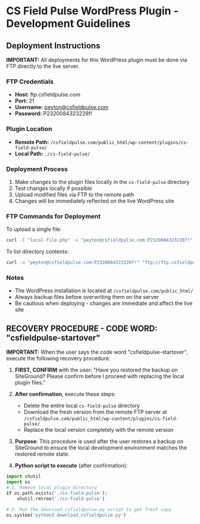 # CS Field Pulse WordPress Plugin - Development Guidelines

## Deployment Instructions

**IMPORTANT:** All deployments for this WordPress plugin must be done via FTP directly to the live server.

### FTP Credentials
- **Host:** ftp.csfieldpulse.com
- **Port:** 21
- **Username:** peyton@csfieldpulse.com
- **Password:** P2320084323228f!

### Plugin Location
- **Remote Path:** `/csfieldpulse.com/public_html/wp-content/plugins/cs-field-pulse/`
- **Local Path:** `./cs-field-pulse/`

### Deployment Process
1. Make changes to the plugin files locally in the `cs-field-pulse` directory
2. Test changes locally if possible
3. Upload modified files via FTP to the remote path
4. Changes will be immediately reflected on the live WordPress site

### FTP Commands for Deployment
To upload a single file:
```bash
curl -T "local-file.php" -u "peyton@csfieldpulse.com:P2320084323228f!" "ftp://ftp.csfieldpulse.com/csfieldpulse.com/public_html/wp-content/plugins/cs-field-pulse/path/to/file.php"
```

To list directory contents:
```bash
curl -u "peyton@csfieldpulse.com:P2320084323228f!" "ftp://ftp.csfieldpulse.com/csfieldpulse.com/public_html/wp-content/plugins/cs-field-pulse/"
```

### Notes
- The WordPress installation is located at `/csfieldpulse.com/public_html/`
- Always backup files before overwriting them on the server
- Be cautious when deploying - changes are immediate and affect the live site

## RECOVERY PROCEDURE - CODE WORD: "csfieldpulse-startover"

**IMPORTANT:** When the user says the code word "csfieldpulse-startover", execute the following recovery procedure:

1. **FIRST, CONFIRM** with the user: "Have you restored the backup on SiteGround? Please confirm before I proceed with replacing the local plugin files."

2. **After confirmation**, execute these steps:
   - Delete the entire local `cs-field-pulse` directory
   - Download the fresh version from the remote FTP server at `/csfieldpulse.com/public_html/wp-content/plugins/cs-field-pulse/`
   - Replace the local version completely with the remote version

3. **Purpose**: This procedure is used after the user restores a backup on SiteGround to ensure the local development environment matches the restored remote state.

4. **Python script to execute** (after confirmation):
```python
import shutil
import os
# 1. Remove local plugin directory
if os.path.exists('./cs-field-pulse'):
    shutil.rmtree('./cs-field-pulse')
    
# 2. Run the download_csfieldpulse.py script to get fresh copy
os.system('python3 download_csfieldpulse.py')
```